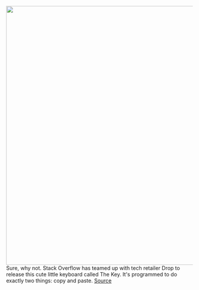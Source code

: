 <img src='https://cdn.vox-cdn.com/thumbor/FGLM03QdKDzmN_J-lzCYyyFeaKE=/0x0:1640x1094/1200x800/filters:focal(689x416:951x678)/cdn.vox-cdn.com/uploads/chorus_image/image/69927098/eTjj9DPQqeSSYp21FI01_2864_copy_pdp.0.jpg' width='700px' /><br/>
Sure, why not. Stack Overflow has teamed up with tech retailer Drop to release this cute little keyboard called The Key. It's programmed to do exactly two things: copy and paste.
<a href='https://www.theverge.com/2021/9/29/22700522/stack-overflow-macropad-mechanical-keyboard-specs'> Source <a/>